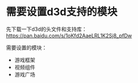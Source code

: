 # 需要设置d3d支持的模块

先下载一下d3d的头文件和支持库：https://pan.baidu.com/s/1oKfd2AaeLRL1K2Sj8_pfDw

需要设置的模块：

- 游戏框架
- 视频组件
- 游戏广场
